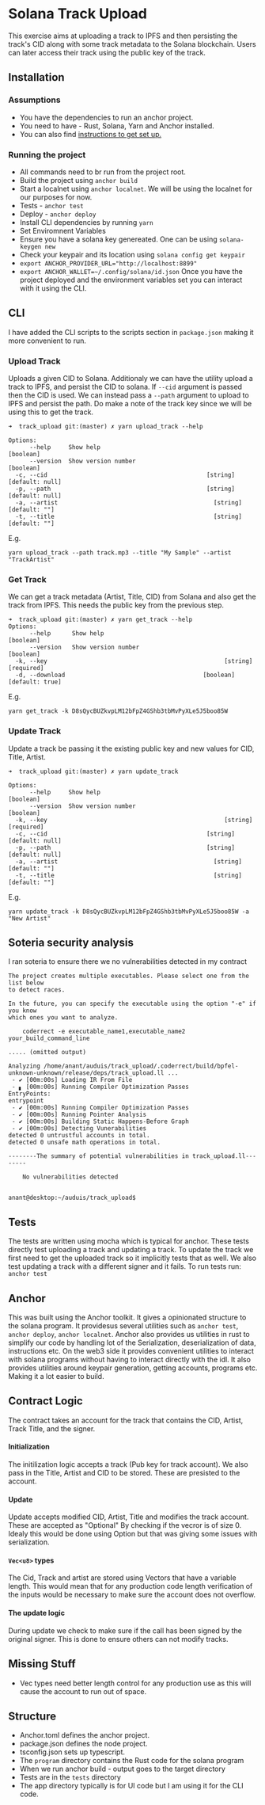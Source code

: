 # Solana Track Upload
This exercise aims at uploading a track to IPFS and then persisting the track's CID along with some track metadata to the Solana blockchain.
Users can later access their track using the public key of the track.

## Installation
### Assumptions
- You have the dependencies to run an anchor project.
- You need to have - Rust, Solana, Yarn and Anchor installed.
- You can also find [instructions to get set up.](https://project-serum.github.io/anchor/getting-started/installation.html)

### Running the project
- All commands need to br run from the project root.
- Build the project using `anchor build`
- Start a localnet using `anchor localnet`. We will be using the localnet for our purposes for now.
- Tests - `anchor test`
- Deploy - `anchor deploy`
- Install CLI dependencies by running `yarn`
- Set Enviromnent Variables
- Ensure you have a solana key genereated. One can be using `solana-keygen new`
- Check your keypair and its location using `solana config get keypair`
- `export ANCHOR_PROVIDER_URL="http://localhost:8899"`
- `export ANCHOR_WALLET=~/.config/solana/id.json`
Once you have the project deployed and the environment variables set you can interact with it using the CLI.

## CLI
I have added the CLI scripts to the scripts section in `package.json` making it more convenient to run.
### Upload Track
Uploads a given CID to Solana. Additionaly we can have the utility upload a track to IPFS, and persist the CID to solana. If `--cid` argument is passed then the CID is used. We can instead pass a `--path` argument to upload to IPFS and persist the path. 
Do make a note of the track key since we will be using this to get the track.
```
➜  track_upload git:(master) ✗ yarn upload_track --help

Options:
      --help     Show help                                             [boolean]
      --version  Show version number                                   [boolean]
  -c, --cid                                             [string] [default: null]
  -p, --path                                            [string] [default: null]
  -a, --artist                                            [string] [default: ""]
  -t, --title                                             [string] [default: ""]
```
E.g.
```
yarn upload_track --path track.mp3 --title "My Sample" --artist "TrackArtist"
```

### Get Track 
We can get a track metadata (Artist, Title, CID) from Solana and also get the track from IPFS. This needs the public key from the previous step.

```
➜  track_upload git:(master) ✗ yarn get_track --help
Options:
      --help      Show help                                            [boolean]
      --version   Show version number                                  [boolean]
  -k, --key                                                  [string] [required]
  -d, --download                                       [boolean] [default: true]
```
E.g.
```
yarn get_track -k D8sQycBUZkvpLM12bFpZ4GShb3tbMvPyXLe5J5boo85W
```

### Update Track 
Update a track be passing it the existing public key and new values for CID, Title, Artist.

```
➜  track_upload git:(master) ✗ yarn update_track 

Options:
      --help     Show help                                             [boolean]
      --version  Show version number                                   [boolean]
  -k, --key                                                  [string] [required]
  -c, --cid                                             [string] [default: null]
  -p, --path                                            [string] [default: null]
  -a, --artist                                            [string] [default: ""]
  -t, --title                                             [string] [default: ""]
```

E.g.
```
yarn update_track -k D8sQycBUZkvpLM12bFpZ4GShb3tbMvPyXLe5J5boo85W -a "New Artist"
```

## Soteria security analysis
I ran soteria to ensure there we no vulnerabilities detected in my contract

```
The project creates multiple executables. Please select one from the list below
to detect races. 

In the future, you can specify the executable using the option "-e" if you know 
which ones you want to analyze. 

    coderrect -e executable_name1,executable_name2 your_build_command_line

..... (omitted output)

Analyzing /home/anant/auduis/track_upload/.coderrect/build/bpfel-unknown-unknown/release/deps/track_upload.ll ...
 - ✔ [00m:00s] Loading IR From File                    
 - ▖ [00m:00s] Running Compiler Optimization Passes          
EntryPoints:
entrypoint
 - ✔ [00m:00s] Running Compiler Optimization Passes                                    
 - ✔ [00m:00s] Running Pointer Analysis                        
 - ✔ [00m:00s] Building Static Happens-Before Graph                                    
 - ✔ [00m:00s] Detecting Vunerabilities                        
detected 0 untrustful accounts in total.
detected 0 unsafe math operations in total.

--------The summary of potential vulnerabilities in track_upload.ll--------

	No vulnerabilities detected


anant@desktop:~/auduis/track_upload$ 

```

## Tests
The tests are written using mocha which is typical for anchor. 
These tests directly test uploading a track and updating a track.
To update the track we first need to get the uploaded track so it implicitly tests that as well. We also test updating a track with a different signer and it fails.
To run tests run: 
`anchor test`

## Anchor
This was built using the Anchor toolkit. It gives a opinionated structure to the solana program. It providesus several utilities such as `anchor test`, `anchor deploy`, `anchor localnet`. 
Anchor also provides us utilities in rust to simplify our code by handling lot of the Serialization, deserialization of data, instructions etc. 
On the web3 side it provides convenient utilities to interact with solana programs without having to interact directly with the idl. It also provides utilities around keypair generation, getting accounts, programs etc. Making it a lot easier to build.

## Contract Logic
The contract takes an account for the track that contains the CID, Artist, Track Title, and the signer. 
#### Initialization
The initilization logic accepts a track (Pub key for track account). We also pass in the Title, Artist and CID to be stored. These are presisted to the account.

#### Update
Update accepts modified CID, Artist, Title and modifies the track account.
These are accepted as "Optional" By checking if the vecror is of size 0. Idealy this would be done using Option<String> but that was giving some issues with serialization.

#### `Vec<u8>` types
The Cid, Track and artist are stored using Vectors that have a variable length. 
This would mean that for any production code length verification of the inputs would be necessary to make sure the account does not overflow.

#### The update logic
During update we check to make sure if the call has been signed by the original signer. This is done to ensure others can not modify tracks.

## Missing Stuff
- Vec types need better length control for any production use as this will cause the account to run out of space.

## Structure
- Anchor.toml defines the anchor project.
- package.json defines the node project.
- tsconfig.json sets up typescript.
- The `program` directory contains the Rust code for the solana program
- When we run anchor build - output goes to the target directory
- Tests are in the `tests` directory
- The app directory typically is for UI code but I am using it for the CLI code.

